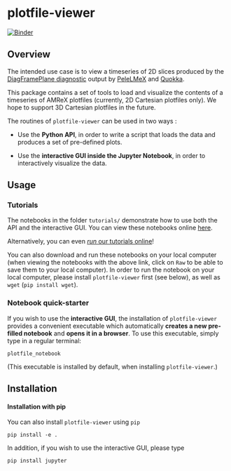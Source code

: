 # plotfile-viewer

[![Binder](https://mybinder.org/badge.svg)](https://mybinder.org/v2/gh/BenWibking/plotfile-viewer/main?filepath=docs/source/tutorials%2F)

## Overview

The intended use case is to view a timeseries of 2D slices
produced by the [DiagFramePlane diagnostic](https://github.com/AMReX-Combustion/PelePhysics/blob/development/Source/Utility/Diagnostics/DiagFramePlane.cpp) output by [PeleLMeX](https://amrex-combustion.github.io/PeleLMeX/manual/html/LMeXControls.html#run-time-diagnostics) and [Quokka](https://quokka-astro.github.io/quokka/insitu_analysis.html#d-slices).

This package contains a set of tools to load and visualize the
contents of a timeseries of AMReX plotfiles (currently, 2D Cartesian plotfiles only).
We hope to support 3D Cartesian plotfiles in the future.

The routines of `plotfile-viewer` can be used in two ways :

- Use the **Python API**, in order to write a script that loads the
  data and produces a set of pre-defined plots.

- Use the **interactive GUI inside the Jupyter Notebook**, in order to interactively
visualize the data.

## Usage

### Tutorials

The notebooks in the folder `tutorials/` demonstrate how to use both
the API and the interactive GUI. You can view these notebooks online
[here](https://github.com/BenWibking/plotfile-viewer/tree/main/docs/source/tutorials).

Alternatively, you can even
[*run* our tutorials online](https://mybinder.org/v2/gh/BenWibking/plotfile-viewer/main?filepath=docs/source/tutorials%2F)!

You can also download and run these notebooks on your local computer
(when viewing the notebooks with the above link, click on `Raw` to be able to
save them to your local computer). In order to run the notebook on
your local computer, please install `plotfile-viewer` first (see
below), as well as `wget` (`pip install wget`).

### Notebook quick-starter

If you wish to use the **interactive GUI**, the installation of
`plotfile-viewer` provides a convenient executable which automatically
**creates a new pre-filled notebook** and **opens it in a
browser**. To use this executable, simply type in a regular terminal:

`plotfile_notebook`

(This executable is installed by default, when installing `plotfile-viewer`.)

## Installation

#### Installation with pip

You can also install `plotfile-viewer` using `pip`
```
pip install -e .
```
In addition, if you wish to use the interactive GUI, please type
```
pip install jupyter
```
